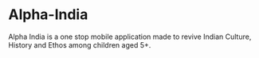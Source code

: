 # Alpha-India
Alpha India is a one stop mobile application made to revive Indian Culture, History and Ethos among children aged 5+.
